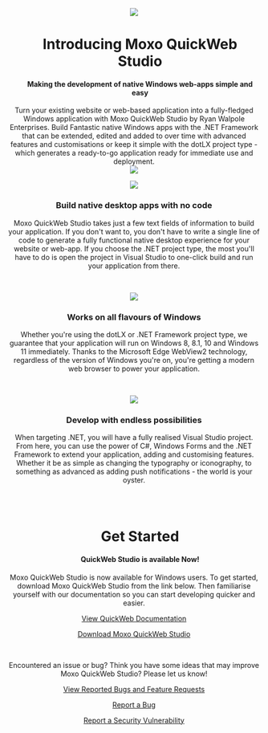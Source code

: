 <p align=center>
     <a href=""><img src="https://user-images.githubusercontent.com/69621127/224209190-86a81be0-1921-4285-8a5e-2eb629cd268f.png"></a>
</p>

<div id="user-content-toc" align=center>
  <ul>
    <summary><h1 align=center>Introducing Moxo QuickWeb Studio</h1></summary><h4 align=center>Making the development of native Windows web-apps simple and easy</h3>
  </ul>
</div>
<p align=center>
Turn your existing website or web-based application into a fully-fledged Windows application with Moxo QuickWeb Studio by Ryan Walpole Enterprises. Build Fantastic native Windows apps with the .NET Framework that can be extended, edited and added to over time with advanced features and customisations or keep it simple with the dotLX project type - which generates a ready-to-go application ready for immediate use and deployment.
<br>
<a href=""><img src="https://ryanwalpole.com/wp-content/uploads/2023/03/Moxo-dotNET-Cycle.png"></a>
</p>

<p align=center><a href=""><img src="https://user-images.githubusercontent.com/69621127/224212002-f632c7ad-7041-4d5c-8a73-639760558b7e.png"></a></p>
<h3 align=center>Build native desktop apps with no code</h3>
<p align=center>
Moxo QuickWeb Studio takes just a few text fields of information to build your application. If you don't want to, you don't have to write a single line of code to generate a fully functional native desktop experience for your website or web-app. If you choose the .NET project type, the most you'll have to do is open the project in Visual Studio to one-click build and run your application from there.
</p>
<br>

<p align=center><a href=""><img src="https://user-images.githubusercontent.com/69621127/224212102-574dcabf-9794-40fd-933c-0572da7e6c72.png"></a></p>
<h3 align=center>Works on all flavours of Windows</h3>
<p align=center>
Whether you're using the dotLX or .NET Framework project type, we guarantee that your application will run on Windows 8, 8.1, 10 and Windows 11 immediately. Thanks to the Microsoft Edge WebView2 technology, regardless of the version of Windows you're on, you're getting a modern web browser to power your application.
</p>
<br>

<p align=center><a href=""><img src="https://user-images.githubusercontent.com/69621127/224212191-1a357428-9730-44a7-b000-deb5975b6c63.png"></a></p>
<h3 align=center>Develop with endless possibilities</h3>
<p align=center>
When targeting .NET, you will have a fully realised Visual Studio project. From here, you can use the power of C#, Windows Forms and the .NET Framework to extend your application, adding and customising features. Whether it be as simple as changing the typography or iconography, to something as advanced as adding push notifications - the world is your oyster.
</p>
<br><br>

<div id="user-content-toc" align=center>
  <ul>
    <summary><h1 align=center>Get Started</h1></summary><h4 align=center>QuickWeb Studio is available Now!</h4>
  </ul>
</div>
<p align=center>
Moxo QuickWeb Studio is now available for Windows users. To get started, download Moxo QuickWeb Studio from the link below. Then familiarise yourself with our documentation so you can start developing quicker and easier.
</p>

<p align=center><a href="https://github.com/RyanWalpoleEnterprises/Moxo-QuickWeb/wiki">View QuickWeb Documentation</a></p>
<p align=center><a href="https://github.com/RyanWalpoleEnterprises/Moxo-QuickWeb/releases/latest">Download Moxo QuickWeb Studio</a></p>
<br>
<p align=center>
Encountered an issue or bug? Think you have some ideas that may improve Moxo QuickWeb Studio? Please let us know!
</p>
<p align=center><a href="https://github.com/RyanWalpoleEnterprises/Moxo-QuickWeb/issues">View Reported Bugs and Feature Requests</a></p>
<p align=center><a href="https://github.com/RyanWalpoleEnterprises/Moxo-QuickWeb/issues/new?assignees=&labels=&template=issue-report.yaml&title=%5BIssue%5D+">Report a Bug</a>
<p align=center><a href="https://github.com/RyanWalpoleEnterprises/Moxo-QuickWeb/security/advisories/new">Report a Security Vulnerability</a>
</p>
<br>
